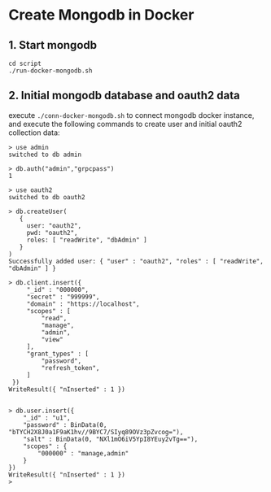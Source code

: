 
# Create Mongodb in Docker

## 1. Start mongodb

```
cd script
./run-docker-mongodb.sh
```

## 2. Initial mongodb database and oauth2 data

execute `./conn-docker-mongodb.sh` to connect mongodb docker instance, and execute the following commands to create user and initial oauth2 collection data:

```
> use admin
switched to db admin

> db.auth("admin","grpcpass")
1

> use oauth2
switched to db oauth2

> db.createUser(
   {
     user: "oauth2",
     pwd: "oauth2",
     roles: [ "readWrite", "dbAdmin" ]
   }
)
Successfully added user: { "user" : "oauth2", "roles" : [ "readWrite", "dbAdmin" ] }

> db.client.insert({
     "_id" : "000000",
     "secret" : "999999",
     "domain" : "https://localhost",
     "scopes" : [
         "read",
         "manage",
         "admin",
         "view"
     ],
     "grant_types" : [
         "password",
         "refresh_token",
     ]
 })
WriteResult({ "nInserted" : 1 })


> db.user.insert({
    "_id" : "u1",
    "password" : BinData(0, "bTYCH2X8J0a1F9aK1hv//9BYC7/SIyq89OVz3pZvcog="),
    "salt" : BinData(0, "NXl1mO6iV5YpI8YEuy2vTg=="),
    "scopes" : {
        "000000" : "manage,admin"
    }
})
WriteResult({ "nInserted" : 1 })
>
```
